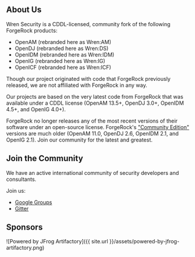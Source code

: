 ## About Us
Wren Security is a CDDL-licensed, community fork of the following ForgeRock products:
- OpenAM (rebranded here as Wren:AM)
- OpenDJ (rebranded here as Wren:DS)
- OpenIDM (rebranded here as Wren:IDM)
- OpenIG (rebranded here as Wren:IG)
- OpenICF (rebranded here as Wren:ICF)

Though our project originated with code that ForgeRock previously released, we are not affiliated with ForgeRock in any way.

Our projects are based on the very latest code from ForgeRock that was available under a CDDL license (OpenAM 13.5+, OpenDJ 3.0+, OpenIDM 4.5+, and OpenIG 4.0+).

ForgeRock no longer releases any of the most recent versions of their software under an open-source license. ForgeRock's ["Community Edition"](https://forgerock.org/) versions are much older (OpenAM 11.0, OpenDJ 2.6, OpenIDM 2.1, and OpenIG 2.1). Join our community for the latest and greatest.

## Join the Community
We have an active international community of security developers and consultants.

Join us:
- [Google Groups](https://groups.google.com/forum/#!forum/wren-security)
- [Gitter](https://gitter.im/WrenSecurity/Lobby)

## Sponsors
![Powered by JFrog Artifactory]({{ site.url }}/assets/powered-by-jfrog-artifactory.png)
